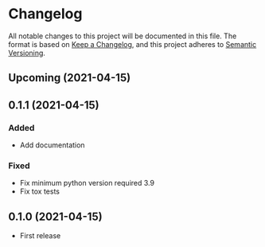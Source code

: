 # Changelog

All notable changes to this project will be documented in this file.
The format is based on [Keep a Changelog](https://keepachangelog.com/en/1.0.0),
and this project adheres to [Semantic Versioning](https://semver.org/spec/v2.0.0).

## Upcoming (2021-04-15)

## 0.1.1 (2021-04-15)

### Added

- Add documentation

### Fixed

- Fix minimum python version required 3.9
- Fix tox tests

## 0.1.0 (2021-04-15)

- First release
